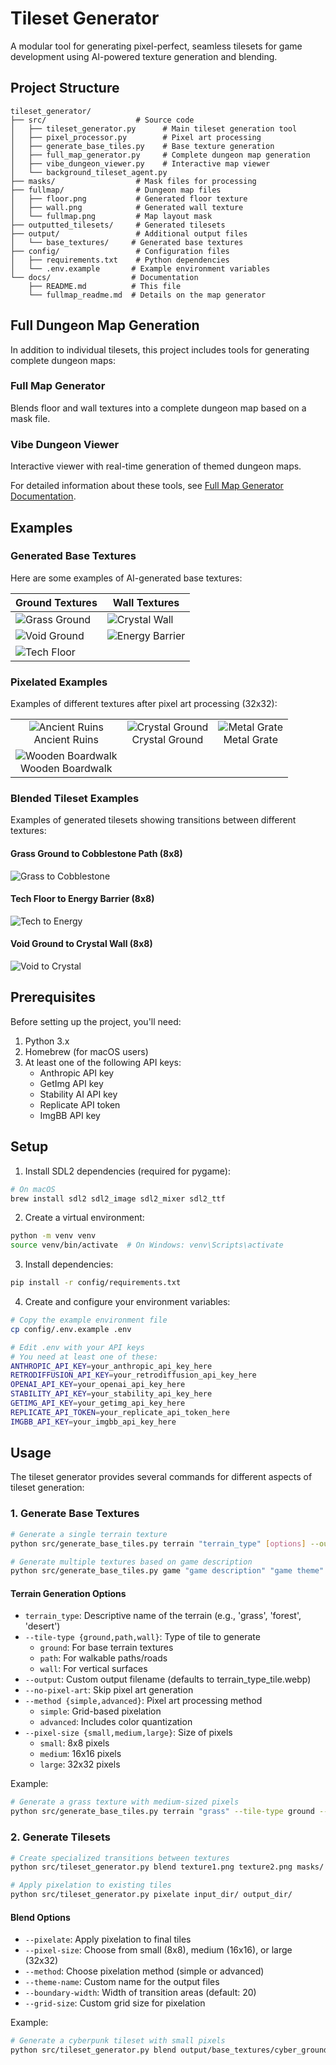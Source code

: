 # Tileset Generator

A modular tool for generating pixel-perfect, seamless tilesets for game development using AI-powered texture generation and blending.

## Project Structure

```
tileset_generator/
├── src/                    # Source code
│   ├── tileset_generator.py      # Main tileset generation tool
│   ├── pixel_processor.py        # Pixel art processing
│   ├── generate_base_tiles.py    # Base texture generation
│   ├── full_map_generator.py     # Complete dungeon map generation
│   ├── vibe_dungeon_viewer.py    # Interactive map viewer
│   └── background_tileset_agent.py
├── masks/                  # Mask files for processing
├── fullmap/                # Dungeon map files
│   ├── floor.png           # Generated floor texture
│   ├── wall.png            # Generated wall texture
│   └── fullmap.png         # Map layout mask
├── outputted_tilesets/     # Generated tilesets
├── output/                 # Additional output files
│   └── base_textures/     # Generated base textures
├── config/                 # Configuration files
│   ├── requirements.txt    # Python dependencies
│   └── .env.example       # Example environment variables
└── docs/                  # Documentation
    ├── README.md          # This file
    └── fullmap_readme.md  # Details on the map generator
```

## Full Dungeon Map Generation

In addition to individual tilesets, this project includes tools for generating complete dungeon maps:

### Full Map Generator
Blends floor and wall textures into a complete dungeon map based on a mask file.

### Vibe Dungeon Viewer
Interactive viewer with real-time generation of themed dungeon maps.

For detailed information about these tools, see [Full Map Generator Documentation](./fullmap_readme.md).

## Examples

### Generated Base Textures
Here are some examples of AI-generated base textures:

| Ground Textures | Wall Textures |
|----------------|---------------|
| ![Grass Ground](./readme_examples/generated_tiles/grass_base_ground_tile.webp) | ![Crystal Wall](./readme_examples/generated_tiles/crystal_formation_wall_tile.webp) |
| ![Void Ground](./readme_examples/generated_tiles/void_ground_detailed_ground_tile.webp) | ![Energy Barrier](./readme_examples/generated_tiles/energy_barrier_wall_tile.webp) |
| ![Tech Floor](./readme_examples/generated_tiles/tech_floor_detailed_ground_tile.webp) | |

### Pixelated Examples
Examples of different textures after pixel art processing (32x32):

| | | |
|:---:|:---:|:---:|
| ![Ancient Ruins](./readme_examples/generated_tiles/pixelated_examples/ancient_ruins_wall_32x32_processed.png)<br>Ancient Ruins | ![Crystal Ground](./readme_examples/generated_tiles/pixelated_examples/crystal_ground_detailed_ground_32x32_processed.png)<br>Crystal Ground | ![Metal Grate](./readme_examples/generated_tiles/pixelated_examples/metal_grate_path_32x32_processed.png)<br>Metal Grate |
| ![Wooden Boardwalk](./readme_examples/generated_tiles/pixelated_examples/wooden_boardwalk_path_32x32_processed.png)<br>Wooden Boardwalk | | |

### Blended Tileset Examples
Examples of generated tilesets showing transitions between different textures:

#### Grass Ground to Cobblestone Path (8x8)
![Grass to Cobblestone](./readme_examples/outputted_tilesets/pixelated/grass%20ground_cobblestone%20path_blend_pixelated/left_border_grass%20ground_cobblestone%20path_blend_8x8_processed.png)

#### Tech Floor to Energy Barrier (8x8)
![Tech to Energy](./readme_examples/outputted_tilesets/pixelated/tech%20floor_energy%20barrier_blend_pixelated/4_corners_tech%20floor_energy%20barrier_blend_8x8_processed.png)

#### Void Ground to Crystal Wall (8x8)
![Void to Crystal](./readme_examples/outputted_tilesets/pixelated/void%20ground_crystal%20wall_blend_pixelated/left_corner_inside_void%20ground_crystal%20wall_blend_8x8_processed.png)

## Prerequisites

Before setting up the project, you'll need:
1. Python 3.x
2. Homebrew (for macOS users)
3. At least one of the following API keys:
   - Anthropic API key
   - GetImg API key
   - Stability AI API key
   - Replicate API token
   - ImgBB API key

## Setup

1. Install SDL2 dependencies (required for pygame):
```bash
# On macOS
brew install sdl2 sdl2_image sdl2_mixer sdl2_ttf
```

2. Create a virtual environment:
```bash
python -m venv venv
source venv/bin/activate  # On Windows: venv\Scripts\activate
```

3. Install dependencies:
```bash
pip install -r config/requirements.txt
```

4. Create and configure your environment variables:
```bash
# Copy the example environment file
cp config/.env.example .env

# Edit .env with your API keys
# You need at least one of these:
ANTHROPIC_API_KEY=your_anthropic_api_key_here
RETRODIFFUSION_API_KEY=your_retrodiffusion_api_key_here
OPENAI_API_KEY=your_openai_api_key_here
STABILITY_API_KEY=your_stability_api_key_here
GETIMG_API_KEY=your_getimg_api_key_here
REPLICATE_API_TOKEN=your_replicate_api_token_here
IMGBB_API_KEY=your_imgbb_api_key_here
```

## Usage

The tileset generator provides several commands for different aspects of tileset generation:

### 1. Generate Base Textures
```bash
# Generate a single terrain texture
python src/generate_base_tiles.py terrain "terrain_type" [options] --output output/base_textures/name.webp

# Generate multiple textures based on game description
python src/generate_base_tiles.py game "game description" "game theme" --output output/base_textures/name.webp
```

#### Terrain Generation Options
- `terrain_type`: Descriptive name of the terrain (e.g., 'grass', 'forest', 'desert')
- `--tile-type {ground,path,wall}`: Type of tile to generate
  - `ground`: For base terrain textures
  - `path`: For walkable paths/roads
  - `wall`: For vertical surfaces
- `--output`: Custom output filename (defaults to terrain_type_tile.webp)
- `--no-pixel-art`: Skip pixel art generation
- `--method {simple,advanced}`: Pixel art processing method
  - `simple`: Grid-based pixelation
  - `advanced`: Includes color quantization
- `--pixel-size {small,medium,large}`: Size of pixels
  - `small`: 8x8 pixels
  - `medium`: 16x16 pixels
  - `large`: 32x32 pixels

Example:
```bash
# Generate a grass texture with medium-sized pixels
python src/generate_base_tiles.py terrain "grass" --tile-type ground --pixel-size medium
```

### 2. Generate Tilesets
```bash
# Create specialized transitions between textures
python src/tileset_generator.py blend texture1.png texture2.png masks/ [options]

# Apply pixelation to existing tiles
python src/tileset_generator.py pixelate input_dir/ output_dir/
```

#### Blend Options
- `--pixelate`: Apply pixelation to final tiles
- `--pixel-size`: Choose from small (8x8), medium (16x16), or large (32x32)
- `--method`: Choose pixelation method (simple or advanced)
- `--theme-name`: Custom name for the output files
- `--boundary-width`: Width of transition areas (default: 20)
- `--grid-size`: Custom grid size for pixelation

Example:
```bash
# Generate a cyberpunk tileset with small pixels
python src/tileset_generator.py blend output/base_textures/cyber_ground.webp output/base_textures/cyber_wall.webp masks --pixelate --pixel-size small --method advanced --theme-name cyber_blend
```